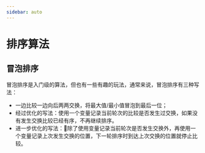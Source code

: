 ```yaml
---
sidebar: auto
---
```

# 排序算法

## 冒泡排序

冒泡排序是入门级的算法，但也有一些有趣的玩法，通常来说，冒泡排序有三种写法：

- 一边比较一边向后两两交换，将最大值/最小值冒泡到最后一位；
- 经过优化的写法：使用一个变量记录当前轮次的比较是否发生过交换，如果没有发生交换比较已经有序，不再继续排序。
- 进一步优化的写法：除了使用变量记录当前轮次是否发生交换外，再使用一个变量记录上次发生交换的位置，下一轮排序时到达上次交换的位置就停止比较。


